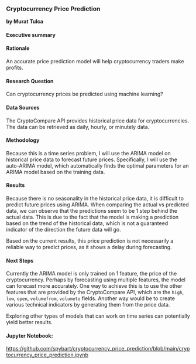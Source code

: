 ### Cryptocurrency Price Prediction

**by Murat Tulca**

#### Executive summary

#### Rationale
An accurate price prediction model will help cryptocurrency traders make profits.

#### Research Question
Can cryptocurrency prices be predicted using machine learning?

#### Data Sources
The CryptoCompare API provides historical price data for cryptocurrencies. The data can be retrieved as daily, hourly, or minutely data.

#### Methodology
Because this is a time series problem, I will use the ARIMA model on historical price data to forecast future prices. Specifically, I will use the auto-ARIMA model, which automatically finds the optimal parameters for an ARIMA model based on the training data.

#### Results
Because there is no seasonality in the historical price data, it is difficult to predict future prices using ARIMA. When comparing the actual vs predicted data, we can observe that the predictions seem to be 1 step behind the actual data. This is due to the fact that the model is making a prediction based on the trend of the historical data, which is not a guaranteed indicator of the direction the future data will go.

Based on the current results, this price prediction is not necessarily a reliable way to predict prices, as it shows a delay during forecasting.

#### Next Steps
Currently the ARIMA model is only trained on 1 feature, the price of the cryptocurrency. Perhaps by forecasting using multiple features, the model can forecast more accurately. One way to achieve this is to use the other features that are provided by the CryptoCompare API, which are the `high`, `low`, `open`, `volumefrom`, `volumeto`	fields. Another way would be to create various technical indicators by generating them from the price data.

Exploring other types of models that can work on time series can potentially yield better results.

#### Jupyter Notebook:

https://github.com/spybart/cryptocurrency_price_prediction/blob/main/cryptocurrency_price_prediction.ipynb